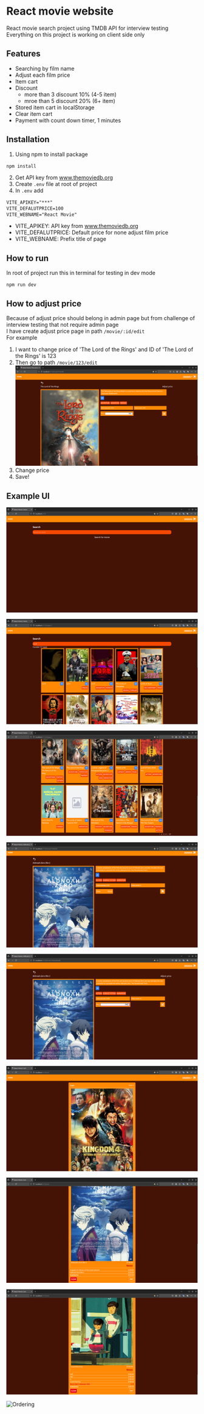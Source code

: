 # React movie website

React movie search project using TMDB API for interview testing\
Everything on this project is working on client side only
## Features

- Searching by film name
- Adjust each film price
- Item cart
- Discount
  * more than 3 discount 10% (4-5 item)
  * mroe than 5 discount 20% (6+ item)
- Stored item cart in localStorage
- Clear item cart
- Payment with count down timer, 1 minutes

## Installation
1. Using npm to install package
```bash
npm install
```
2. Get API key from www.themoviedb.org
3. Create `.env` file at root of project
4. In `.env` add
```
VITE_APIKEY="***"
VITE_DEFALUTPRICE=100
VITE_WEBNAME="React Movie"
```
- VITE_APIKEY: API key from www.themoviedb.org
- VITE_DEFALUTPRICE: Default price for none adjust film price
- VITE_WEBNAME: Prefix title of page

## How to run
In root of project run this in terminal for testing in dev mode
```
npm run dev
```

## How to adjust price
Because of adjust price should belong in admin page but from challenge of interview testing that not require admin page  
I have create adjust price page in path `/movie/:id/edit`  
For example  
1. I want to change price of 'The Lord of the Rings' and ID of 'The Lord of the Rings' is 123  
2. Then go to path `/movie/123/edit`  
![Home1](https://github.com/MeRrai333/react_movie_website/blob/main/ui/change_price_ui.png?raw=true)  
3. Change price  
4. Save!


## Example UI
![Home1](https://github.com/MeRrai333/react_movie_website/blob/main/ui/Home_1.png?raw=true)
    
![Home2](https://github.com/MeRrai333/react_movie_website/blob/main/ui/Home_2.png?raw=true)
    
![Home3](https://github.com/MeRrai333/react_movie_website/blob/main/ui/Home_3.png?raw=true)
    
![Movie_Detail](https://github.com/MeRrai333/react_movie_website/blob/main/ui/Movie_Detail.png?raw=true)
    
![Movie_Adjust](https://github.com/MeRrai333/react_movie_website/blob/main/ui/Movie_Adjust.png?raw=true)
    
![Cart1](https://github.com/MeRrai333/react_movie_website/blob/main/ui/Cart_1.png?raw=true)
    
![Cart2](https://github.com/MeRrai333/react_movie_website/blob/main/ui/Cart_2.png?raw=true)
    
![Cart3](https://github.com/MeRrai333/react_movie_website/blob/main/ui/Cart_3.png?raw=true)
    
![Ordering](https://github.com/MeRrai333/react_movie_website/blob/main/ui/Ordering.png.png?raw=true)
